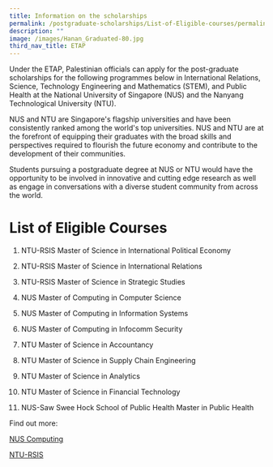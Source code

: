 ```yaml
---
title: Information on the scholarships
permalink: /postgraduate-scholarships/List-of-Eligible-courses/permalink/
description: ""
image: /images/Hanan_Graduated-80.jpg
third_nav_title: ETAP
---
```



Under the ETAP, Palestinian officials can apply for the post-graduate scholarships for the following programmes below in International Relations, Science, Technology Engineering and Mathematics (STEM), and Public Health at the National University of Singapore (NUS) and the Nanyang Technological University (NTU). 

NUS and NTU are Singapore's flagship universities and have been consistently ranked among the world's top universities. NUS and NTU are at the forefront of equipping their graduates with the broad skills and perspectives required to flourish the future economy and contribute to the development of their communities. 

Students pursuing a postgraduate degree at NUS or NTU would have the opportunity to be involved in innovative and cutting edge research as well as engage in conversations with a diverse student community from across the world.



# List of Eligible Courses
1.  NTU-RSIS Master of Science in
  International Political Economy
  
4.  NTU-RSIS Master of Science in
 International Relations
  
7.  NTU-RSIS Master of Science in Strategic Studies
 
9.  NUS Master of Computing in Computer Science
10.  NUS Master of Computing in Information Systems
11.  NUS Master of Computing in Infocomm Security
12.  NTU Master of Science in Accountancy
13.  NTU Master of Science in Supply Chain Engineering
14.  NTU Master of Science in Analytics
15.  NTU Master of Science in Financial Technology
16.  NUS-Saw Swee Hock School of Public Health Master in Public Health

Find out more:

[NUS Computing](https://www.comp.nus.edu.sg/)

[NTU-RSIS](https://www.rsis.edu.sg/gpo/)